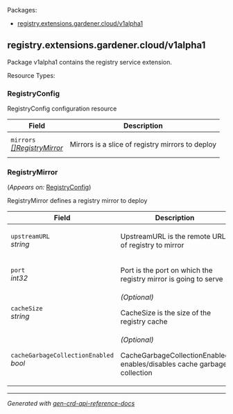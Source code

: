 <p>Packages:</p>
<ul>
<li>
<a href="#registry.extensions.gardener.cloud%2fv1alpha1">registry.extensions.gardener.cloud/v1alpha1</a>
</li>
</ul>
<h2 id="registry.extensions.gardener.cloud/v1alpha1">registry.extensions.gardener.cloud/v1alpha1</h2>
<p>
<p>Package v1alpha1 contains the registry service extension.</p>
</p>
Resource Types:
<ul></ul>
<h3 id="registry.extensions.gardener.cloud/v1alpha1.RegistryConfig">RegistryConfig
</h3>
<p>
<p>RegistryConfig configuration resource</p>
</p>
<table>
<thead>
<tr>
<th>Field</th>
<th>Description</th>
</tr>
</thead>
<tbody>
<tr>
<td>
<code>mirrors</code></br>
<em>
<a href="#registry.extensions.gardener.cloud/v1alpha1.RegistryMirror">
[]RegistryMirror
</a>
</em>
</td>
<td>
<p>Mirrors is a slice of registry mirrors to deploy</p>
</td>
</tr>
</tbody>
</table>
<h3 id="registry.extensions.gardener.cloud/v1alpha1.RegistryMirror">RegistryMirror
</h3>
<p>
(<em>Appears on:</em>
<a href="#registry.extensions.gardener.cloud/v1alpha1.RegistryConfig">RegistryConfig</a>)
</p>
<p>
<p>RegistryMirror defines a registry mirror to deploy</p>
</p>
<table>
<thead>
<tr>
<th>Field</th>
<th>Description</th>
</tr>
</thead>
<tbody>
<tr>
<td>
<code>upstreamURL</code></br>
<em>
string
</em>
</td>
<td>
<p>UpstreamURL is the remote URL of registry to mirror</p>
</td>
</tr>
<tr>
<td>
<code>port</code></br>
<em>
int32
</em>
</td>
<td>
<p>Port is the port on which the registry mirror is going to serve</p>
</td>
</tr>
<tr>
<td>
<code>cacheSize</code></br>
<em>
string
</em>
</td>
<td>
<em>(Optional)</em>
<p>CacheSize is the size of the registry cache</p>
</td>
</tr>
<tr>
<td>
<code>cacheGarbageCollectionEnabled</code></br>
<em>
bool
</em>
</td>
<td>
<em>(Optional)</em>
<p>CacheGarbageCollectionEnabled enables/disables cache garbage collection</p>
</td>
</tr>
</tbody>
</table>
<hr/>
<p><em>
Generated with <a href="https://github.com/ahmetb/gen-crd-api-reference-docs">gen-crd-api-reference-docs</a>
</em></p>
